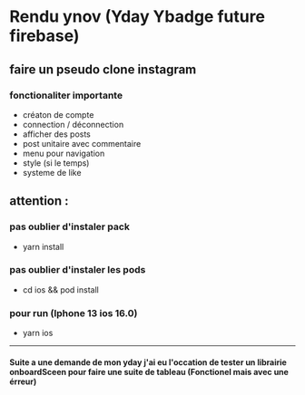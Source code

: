 # Rendu ynov (Yday Ybadge future firebase)

## faire un pseudo clone instagram

### fonctionaliter importante 

- créaton de compte
- connection / déconnection
- afficher des posts
- post unitaire avec commentaire
- menu pour navigation 
- style (si le temps)
- systeme de like

## attention :

### pas oublier d'instaler pack
- yarn install

### pas oublier d'instaler les pods
- cd ios && pod install

### pour run (Iphone 13 ios 16.0)
- yarn ios
----------------
#### Suite a une demande de mon yday j'ai eu l'occation de tester un librairie onboardSceen pour faire une suite de tableau (Fonctionel mais avec une érreur)
